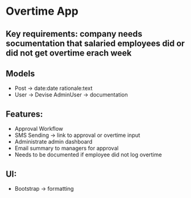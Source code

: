 # Overtime App

## Key requirements: company needs socumentation that salaried employees did or did not get overtime erach week

## Models
- Post -> date:date rationale:text
- User -> Devise
AdminUser -> documentation
## Features:
- Approval Workflow
- SMS Sending -> link to approval or overtime input
- Administrate admin dashboard
- Email summary to managers for approval
- Needs to be documented if employee did not log overtime

## UI:
- Bootstrap -> formatting 
